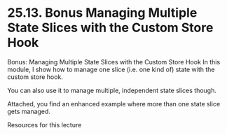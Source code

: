# 25.13. Bonus Managing Multiple State Slices with the Custom Store Hook

Bonus: Managing Multiple State Slices with the Custom Store Hook
In this module, I show how to manage one slice (i.e. one kind of) state with the custom store hook.

You can also use it to manage multiple, independent state slices though.

Attached, you find an enhanced example where more than one state slice gets managed.

Resources for this lecture
